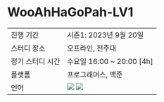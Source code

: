 # WooAhHaGoPah-LV1

<table>
  <tr>
    <td>진행 기간</td>
    <td>시즌1: 2023년 9월 20일</td>
  </tr>
  <tr>
    <td>스터디 장소</td>
    <td>오프라인, 전주대</td>
  </tr>
  <tr>
    <td>정기 스터디 시간</td>
    <td>수요일 16:00 ~ 20:00 [4h] 
  </tr>
  <tr>
    <td>플랫폼</td>
    <td>프로그래머스, 백준</td>
  </tr>
  <tr>
    <td>언어</td>
    <td><img src="https://img.shields.io/badge/Java-007396.svg?&style=for-the-badge&logo=Java&logoColor=white"> 
        <img src="https://img.shields.io/badge/Python-3776AB?style=for-the-badge&logo=python&logoColor=white">
    </td>
  </tr>
</table>
